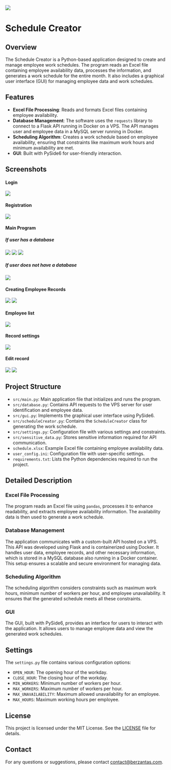 ![](img/ScheduleCreator.png)
# Schedule Creator

## Overview
The Schedule Creator is a Python-based application designed to create and manage employee work schedules. The program reads an Excel file containing employee availability data, processes the information, and generates a work schedule for the entire month. It also includes a graphical user interface (GUI) for managing employee data and work schedules.

## Features
- **Excel File Processing**: Reads and formats Excel files containing employee availability.
- **Database Management**: The software uses the `requests` library to connect to a Flask API running in Docker on a VPS. The API manages user and employee data in a MySQL server running in Docker.
- **Scheduling Algorithm**: Creates a work schedule based on employee availability, ensuring that constraints like maximum work hours and minimum availability are met.
- **GUI**: Built with PySide6 for user-friendly interaction.

## Screenshots
#### Login
![](img/screenshots/login.png)

#### Registration
![](img/screenshots/registration.png)

#### Main Program
##### If user has a database
![](img/screenshots/mainprogramdb.png)
![](img/screenshots/mainprogramdb2.png)
![](img/screenshots/mainprogramdb3.png)
##### If user does not have a database
![](img/screenshots/mainprogramnodb.png)

#### Creating Employee Records
![](img/screenshots/createemployee.png)
![](img/screenshots/createemployee2.png)

#### Employee list
![](img/screenshots/employeelist.png)

#### Record settings
![](img/screenshots/recordsettings.png)

#### Edit record
![](img/screenshots/recordedit.png)
![](img/screenshots/recordedit2.png.png)



## Project Structure
- `src/main.py`: Main application file that initializes and runs the program.
- `src/database.py`: Contains API requests to the VPS server for user identification and employee data.
- `src/gui.py`: Implements the graphical user interface using PySide6.
- `src/scheduleCreator.py`: Contains the `ScheduleCreator` class for generating the work schedule.
- `src/settings.py`: Configuration file with various settings and constraints.
- `src/sensitive_data.py`: Stores sensitive information required for API communication.
- `schedule.xlsx`: Example Excel file containing employee availability data.
- `user_config.ini`: Configuration file with user-specific settings.
- `requirements.txt`: Lists the Python dependencies required to run the project.

## Detailed Description
### Excel File Processing
The program reads an Excel file using `pandas`, processes it to enhance readability, and extracts employee availability information. The availability data is then used to generate a work schedule.

### Database Management
The application communicates with a custom-built API hosted on a VPS. This API was developed using Flask and is containerized using Docker. It handles user data, employee records, and other necessary information, which is stored in a MySQL database also running in a Docker container. This setup ensures a scalable and secure environment for managing data.


### Scheduling Algorithm
The scheduling algorithm considers constraints such as maximum work hours, minimum number of workers per hour, and employee unavailability. It ensures that the generated schedule meets all these constraints.

### GUI
The GUI, built with PySide6, provides an interface for users to interact with the application. It allows users to manage employee data and view the generated work schedules.

## Settings
The `settings.py` file contains various configuration options:
- `OPEN_HOUR`: The opening hour of the workday.
- `CLOSE_HOUR`: The closing hour of the workday.
- `MIN_WORKERS`: Minimum number of workers per hour.
- `MAX_WORKERS`: Maximum number of workers per hour.
- `MAX_UNAVAILABILITY`: Maximum allowed unavailability for an employee.
- `MAX_HOURS`: Maximum working hours per employee.

## License
This project is licensed under the MIT License. See the [LICENSE](LICENSE) file for details.

## Contact
For any questions or suggestions, please contact [contact@berzantas.com](mailto:contact@berzantas.com).
